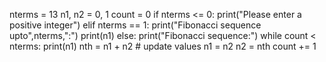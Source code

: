 nterms = 13
n1, n2 = 0, 1
count = 0
if nterms <= 0:
   print("Please enter a positive integer")
elif nterms == 1:
   print("Fibonacci sequence upto",nterms,":")
   print(n1)
else:
   print("Fibonacci sequence:")
   while count < nterms:
       print(n1)
       nth = n1 + n2
       # update values
       n1 = n2
       n2 = nth
       count += 1
